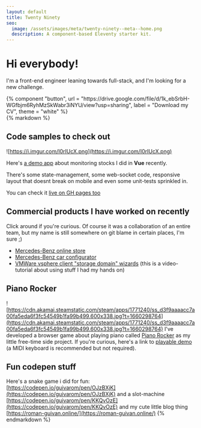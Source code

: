 ```yaml
---
layout: default
title: Twenty Ninety
seo:
  image: /assets/images/meta/twenty-ninety--meta--home.png
  description: A component-based Eleventy starter kit.
---
```


<div class="bg-blue mb-12">
  <div class="container text-center text-white py-24">
    <h1>Hi everybody!</h1>
    <p class="text-lg mb-8">
      I'm a front-end engineer leaning towards full-stack, and I'm looking for a new challenge.
    </p>
    {% component "button",
      url = "https://drive.google.com/file/d/1k_ebSrbH-WGfbjm6RyhMzSkWabr3iNYU/view?usp=sharing",
      label = "Download my CV",
      theme = "white" %}
  </div>
</div>

<div class="container max-w-2xl">
  {% markdown %}

## Code samples to check out

![https://i.imgur.com/I0rIUcX.png](https://i.imgur.com/I0rIUcX.png)

Here's [a demo app](https://github.com/colossal-squid/vue-example-stonks-app) about monitoring stocks I did in **Vue** recently. 

There's some state-management, some web-socket code, responsive layout that doesnt break on mobile and even some unit-tests sprinkled in.

You can check it [live on GH pages too](https://colossal-squid.github.io/vue-example-stonks-app/)

## Commercial products I have worked on recently

Click around if you're curious. Of course it was a collaboration of an entire team, but my name is still somewhere on git blame in certain places, I'm sure ;) 

- [Mercedes-Benz online store](https://www.mercedes-benz.de/passengercars/buy/new-car.html)
- [Mercedes-Benz car configurator](https://www.mercedes-benz.de/passengercars/configurator.html?group=all&subgroup=see-all&view=BODYTYPE)
- [VMWare vsphere client "storage domain" wizards](https://www.youtube.com/watch?v=30YrY3gqm_k&ab_channel=DellEMC) (this is a video-tutorial about using stuff I had my hands on)

## Piano Rocker

![https://cdn.akamai.steamstatic.com/steam/apps/1771240/ss_d3f9aaaacc7a00fa5eda6f3fc54549b1fa99b499.600x338.jpg?t=1660298764](https://cdn.akamai.steamstatic.com/steam/apps/1771240/ss_d3f9aaaacc7a00fa5eda6f3fc54549b1fa99b499.600x338.jpg?t=1660298764)
I've developed a browser game about playing piano called [Piano Rocker](https://store.steampowered.com/app/1771240/) as my little free-time side project. If you're curious, here's a link to [playable demo](https://piano-rocker.roman-guivan.online/) (a MIDI keyboard is recommended but not required).

## Fun codepen stuff

Here's a snake game i did for fun: [https://codepen.io/guivarom/pen/OJzBXjK](https://codepen.io/guivarom/pen/OJzBXjK) and a slot-machine [https://codepen.io/guivarom/pen/KKQvOzE](https://codepen.io/guivarom/pen/KKQvOzE) and my cute little blog thing [https://roman-guivan.online/](https://roman-guivan.online/)
{% endmarkdown %}

  </div>
